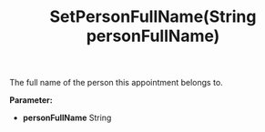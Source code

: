 ﻿---
uid: crmscript_ref_NSAppointment_SetPersonFullName
title: SetPersonFullName(String personFullName)
intellisense: NSAppointment.SetPersonFullName
keywords: NSAppointment, GetPersonFullName
so.topic: reference
---

The full name of the person this appointment belongs to.

**Parameter:** 
 - **personFullName** String

